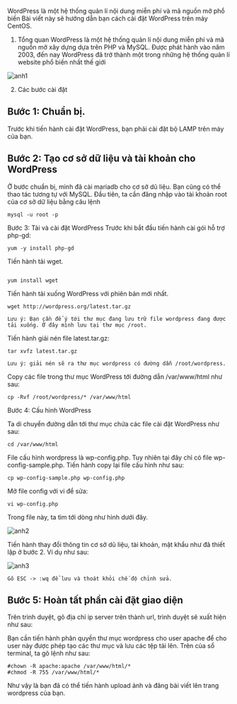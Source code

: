 WordPress là một hệ thống quản lí nội dung miễn phí và mã nguồn mở phổ biến Bài viết này sẽ hướng dẫn bạn cách cài đặt WordPress trên máy CentOS.

1. Tổng quan
WordPress là một hệ thống quản lí nội dung miễn phí và mã nguồn mở xây dựng dựa trên PHP và MySQL. Được phát hành vào năm 2003, đến nay WordPress đã trở thành một trong những hệ thống quản lí website phổ biến nhất thế giới 

![anh1](https://image.prntscr.com/image/Kklyw8BGQ7OU7nrMkW1efA.png)

2. Các bước cài đặt

## Bước 1: Chuẩn bị.

Trước khi tiến hành cài đặt WordPress, bạn phải cài đặt bộ LAMP trên máy của bạn.

## Bước 2: Tạo cơ sở dữ liệu và tài khoản cho WordPress

Ở bước chuẩn bị, mình đã cài mariadb cho cơ sở dũ liệu. Bạn cũng có thể thao tác tương tự với MySQL. Đầu tiên, ta cần đăng nhập vào tài khoản root của cơ sở dữ liệu bằng câu lệnh

```
mysql -u root -p
```
Bước 3: Tải và cài đặt WordPress
Trước khi bắt đầu tiến hành cài gói hỗ trợ php-gd:
```
yum -y install php-gd
```
Tiến hành tải wget.
```

yum install wget 
```
Tiến hành tải xuống WordPress với phiên bản mới nhất.
```
wget http://wordpress.org/latest.tar.gz
```
`Lưu ý: Bạn cần để ý tới thư mục đang lưu trữ file wordpress đang được tải xuống. Ở đây mình lưu tại thư mục /root.`

Tiến hành giải nén file latest.tar.gz:
```
tar xvfz latest.tar.gz
```
`Lưu ý: giải nén sẽ ra thư mục wordpress có đường dẫn /root/wordpress.`

Copy các file trong thư mục WordPress tới đường dẫn /var/www/html như sau:
```
cp -Rvf /root/wordpress/* /var/www/html
```
Bước 4: Cấu hình WordPress

Ta di chuyển đường dẫn tới thư mục chứa các file cài đặt WordPress như sau:
```
cd /var/www/html
```
File cấu hình wordpress là wp-config.php. Tuy nhiên tại đây chỉ có file wp-config-sample.php. Tiến hành copy lại file cấu hình như sau:
```
cp wp-config-sample.php wp-config.php
```
Mở file config với vi để sửa:
```
vi wp-config.php
```
Trong file này, ta tìm tới dòng như hình dưới đây.

![anh2](https://image.prntscr.com/image/4Dk_xVFPRcKGOYHuhIF1MA.png)

Tiến hành thay đổi thông tin cơ sở dũ liệu, tài khoản, mật khẩu như đã thiết lập ở bước 2. Ví dụ như sau:

![anh3](https://image.prntscr.com/image/KpIL0H3ETKScmav6r_dkHQ.png)

`Gõ ESC -> :wq để lưu và thoát khỏi chế độ chỉnh sửa.`

## Bước 5: Hoàn tất phần cài đặt giao diện

Trên trình duyệt, gõ địa chỉ ip server trên thành url, trình duyệt sẽ xuất hiện như sau:

Bạn cần tiến hành phân quyền thư mục wordpress cho user apache để cho user này được phép tạo các thư mục và lưu các tệp tải lên. Trên của sổ terminal, ta gõ lệnh như sau:

```
#chown -R apache:apache /var/www/html/*
#chmod -R 755 /var/www/html/*
```
Như vậy là bạn đã có thể tiến hành upload ảnh và đăng bài viết lên trang wordpress của bạn.